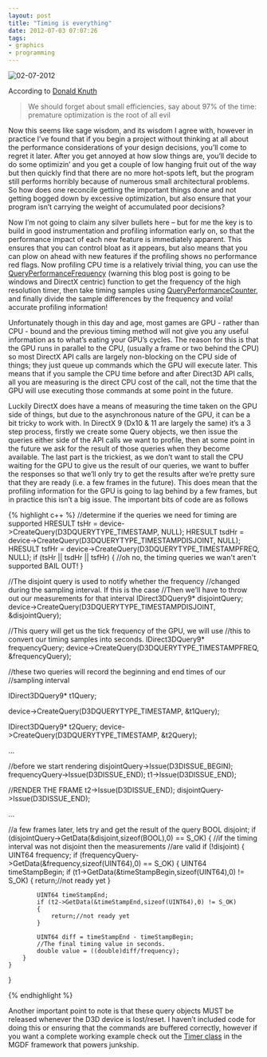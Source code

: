 ```yaml
---
layout: post
title: "Timing is everything"
date: 2012-07-03 07:07:26
tags:
- graphics
- programming
---
```


![02-07-2012](http://www.junkship.net/Resources/News/rq69DnxxPkKB9MhX7-1f6g.jpg)

According to [Donald Knuth](http://en.wikipedia.org/wiki/Donald_Knuth) 
  > We should forget about small efficiencies, say about 97% of the time: premature optimization is the root of all evil  

Now this seems like sage wisdom, and its wisdom I agree with, however in practice I’ve found that if you begin a project without thinking at all about the performance considerations of your design decisions, you’ll come to regret it later. After you get annoyed at how slow things are, you’ll decide to do some optimizin’ and you get a couple of low hanging fruit out of the way but then quickly find that there are no more hot-spots left, but the program still performs horribly because of numerous small architectural problems. So how does one reconcile getting the important things done and not getting bogged down by excessive optimization, but also ensure that your program isn’t carrying the weight of accumulated poor decisions? 

Now I’m not going to claim any silver bullets here – but for me the key is to build in good instrumentation and profiling information early on, so that the performance impact of each new feature is immediately apparent. This ensures that you can control bloat as it appears, but also means that you can plow on ahead with new features if the profiling shows no performance red flags. Now profiling CPU time is a relatively trivial thing, you can use the [QueryPerformanceFrequency](http://msdn.microsoft.com/en-us/library/windows/desktop/ms644905%28v=vs.85%29.aspx) (warning this blog post is going to be windows and DirectX centric) function to get the frequency of the high resolution timer, then take timing samples using [QueryPerformanceCounter](http://msdn.microsoft.com/en-us/library/windows/desktop/ms644904%28v=vs.85%29.aspx), and finally divide the sample differences by the frequency and voila! accurate profiling information!

Unfortunately though in this day and age, most games are GPU - rather than CPU - bound and the previous timing method will not give you any useful information as to what’s eating your GPU’s cycles. The reason for this is that the GPU runs in parallel to the CPU, (usually a frame or two behind the CPU) so most DirectX API calls are largely non-blocking on the CPU side of things; they just queue up commands which the GPU will execute later. This means that if you sample the CPU time before and after Direct3D API calls, all you are measuring is the direct CPU cost of the call, not the time that the GPU will use executing those commands at some point in the future.

Luckily DirectX does have a means of measuring the time taken on the GPU side of things, but due to the asynchronous nature of the GPU, it can be a bit tricky to work with. In DirectX 9 (Dx10 &amp; 11 are largely the same) it’s a 3 step process, firstly we create some Query objects, we then issue the queries either side of the API calls we want to profile, then at some point in the future we ask for the result of those queries when they become available. The last part is the trickiest, as we don’t want to stall the CPU waiting for the GPU to give us the result of our queries, we want to buffer the responses so that we’ll only try to get the results after we’re pretty sure that they are ready (i.e. a few frames in the future). This does mean that the profiling information for the GPU is going to lag behind by a few frames, but in practice this isn’t a big issue. The important bits of code are as follows

{% highlight c++ %}
//determine if the queries we need for timing are supported
HRESULT tsHr = device->CreateQuery(D3DQUERYTYPE_TIMESTAMP, NULL);
HRESULT tsdHr = device->CreateQuery(D3DQUERYTYPE_TIMESTAMPDISJOINT, NULL);
HRESULT tsfHr = device->CreateQuery(D3DQUERYTYPE_TIMESTAMPFREQ, NULL);
if (tsHr || tsdHr || tsfHr)
{
    //oh no, the timing queries we wan't aren't supported BAIL OUT!
}

//The disjoint query is used to notify whether the frequency
//changed during the sampling interval. If this is the case 
//Then we'll have to throw out our measurements for that interval
IDirect3DQuery9* disjointQuery;
device->CreateQuery(D3DQUERYTYPE_TIMESTAMPDISJOINT, &disjointQuery);

//This query will get us the tick frequency of the GPU, we will use
//this to convert our timing samples into seconds.
IDirect3DQuery9* frequencyQuery;
device->CreateQuery(D3DQUERYTYPE_TIMESTAMPFREQ, &frequencyQuery);

//these two queries will record the beginning and end times of our
//sampling interval

IDirect3DQuery9* t1Query;

device->CreateQuery(D3DQUERYTYPE_TIMESTAMP, &t1Query);

IDirect3DQuery9* t2Query;
device->CreateQuery(D3DQUERYTYPE_TIMESTAMP, &t2Query);

...

//before we start rendering
disjointQuery->Issue(D3DISSUE_BEGIN);
frequencyQuery->Issue(D3DISSUE_END);
t1->Issue(D3DISSUE_END);

//RENDER THE FRAME
t2->Issue(D3DISSUE_END);
disjointQuery->Issue(D3DISSUE_END);

...

//a few frames later, lets try and get the result of the query
BOOL disjoint;
if (disjointQuery->GetData(&disjoint,sizeof(BOOL),0) == S_OK)
{
    //if the timing interval was not disjoint then the measurements
    //are valid
    if (!disjoint)
    {
        UINT64 frequency;
        if (frequencyQuery->GetData(&frequency,sizeof(UINT64),0) == S_OK)
        {
            UINT64 timeStampBegin;
            if (t1->GetData(&timeStampBegin,sizeof(UINT64),0) != S_OK)
            {
                return;//not ready yet
            }   

            UINT64 timeStampEnd;
            if (t2->GetData(&timeStampEnd,sizeof(UINT64),0) != S_OK)
            {
                return;//not ready yet
            }

            UINT64 diff = timeStampEnd - timeStampBegin;
            //The final timing value in seconds.
            double value = ((double)diff/frequency);
        }
    }
}   

{% endhighlight %}

Another important point to note is that these query objects MUST be released whenever the D3D device is lost/reset. I haven’t included code for doing this or ensuring that the commands are buffered correctly, however if you want a complete working example check out the [Timer class](https://github.com/mrsharpoblunto/MGDF/blob/master/Matchstick/src/core/core.impl/MGDFTimer.cpp) in the MGDF framework that powers junkship.
